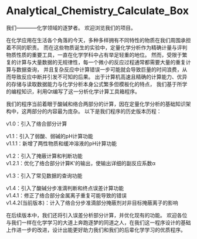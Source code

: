 # Analytical_Chemistry_Calculate_Box
我们————化学领域的逐梦者。
欢迎浏览我们的项目。

在化学应用在生活各个角落的今天，多种多样拥有不同特性的物质在我们周围承担着不同的职责。
而在这些物质诞生的实验中，定量化学分析作为精确计量与评判物质性质的重要工具，一直在化学学科中占有举足轻重的地位。
然而，受限于繁复的计算与大量数据的无规律性，每一个微小的反应过程通常都需要大量的重复计算与数据查询，
并且复杂反应中计算错误一步可能就会导致巨量的时间浪费，从而导致反应中断并引发不可知的后果。
出于计算机高速且精确的计算能力、优异的存储与读取数据能力与化学分析本身公式繁多但模板化的特点，
我们基于所学的编程知识，利用Qt编写了这一分析化学计算工具箱程序。

我们的程序当前着眼于酸碱和络合两部分的计算，因在定量化学分析的基础知识架构中，这两部分的内容最为庞杂。
以下是我们程序的历史版本历程：

v1.0：引入了络合部分计算

v1.1：引入了弱酸、弱碱的pH计算功能  
v1.1.1：新增了两性物质和缓冲溶液的pH计算功能

v1.2：引入了掩蔽计算和判断功能  
v1.2.1：优化了络合部分计算K'的输出，使输出详细的副反应系数α

v1.3：引入了常见数据的查询功能

v1.4：引入了酸碱分步准滴判断和终点误差计算功能  
v1.4.1：修正了络合部分金属离子重复可能导致的错误  
v1.4.2(当前版本)：计入了络合分步准滴部分掩蔽剂对非目标掩蔽离子的影响

在后续版本中，我们还将引入误差分析部分计算，并优化现有的功能。
欢迎各位与我们一样在化学学习的大道上奔跑逐梦的同道之人，在我们这一程序设计的基础上作进一步的改进，设计出能更好助力我们和我们的后辈化学学习的优质程序。
